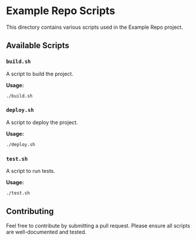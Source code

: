 # Example Repo Scripts

This directory contains various scripts used in the Example Repo project.

## Available Scripts

### `build.sh`
A script to build the project.

**Usage:**
```sh
./build.sh
```

### `deploy.sh`
A script to deploy the project.

**Usage:**
```sh
./deploy.sh
```

### `test.sh`
A script to run tests.

**Usage:**
```sh
./test.sh
```

## Contributing

Feel free to contribute by submitting a pull request. Please ensure all scripts are well-documented and tested.

